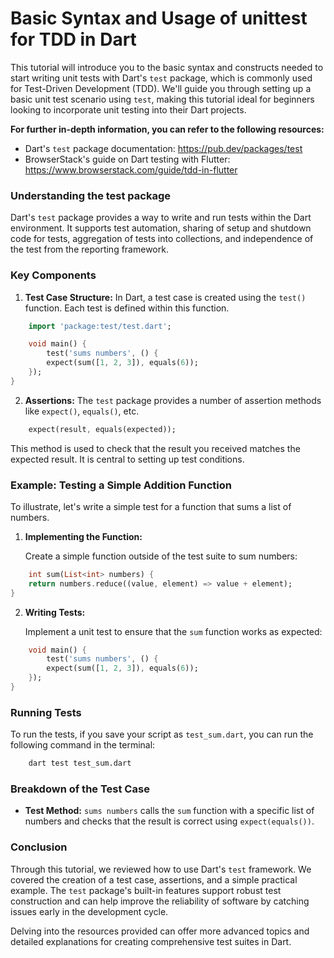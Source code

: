 # Basic Syntax and Usage of unittest for TDD in Dart

This tutorial will introduce you to the basic syntax and constructs needed to start writing unit tests with Dart's `test` package, which is commonly used for Test-Driven Development (TDD). We'll guide you through setting up a basic unit test scenario using `test`, making this tutorial ideal for beginners looking to incorporate unit testing into their Dart projects.

**For further in-depth information, you can refer to the following resources:**

- Dart's `test` package documentation: https://pub.dev/packages/test
- BrowserStack's guide on Dart testing with Flutter: https://www.browserstack.com/guide/tdd-in-flutter

### Understanding the test package

Dart's `test` package provides a way to write and run tests within the Dart environment. It supports test automation, sharing of setup and shutdown code for tests, aggregation of tests into collections, and independence of the test from the reporting framework.

### Key Components

1. **Test Case Structure:**
   In Dart, a test case is created using the `test()` function. Each test is defined within this function.

```dart
    import 'package:test/test.dart';

    void main() {
        test('sums numbers', () {
        expect(sum([1, 2, 3]), equals(6));
    });
}
```

2. **Assertions:**
   The `test` package provides a number of assertion methods like `expect()`, `equals()`, etc.

```dart
    expect(result, equals(expected));
```

This method is used to check that the result you received matches the expected result. It is central to setting up test conditions.

### Example: Testing a Simple Addition Function

To illustrate, let's write a simple test for a function that sums a list of numbers.

1. **Implementing the Function:**

   Create a simple function outside of the test suite to sum numbers:

```dart
    int sum(List<int> numbers) {
    return numbers.reduce((value, element) => value + element);
}
```

2. **Writing Tests:**

   Implement a unit test to ensure that the `sum` function works as expected:

```dart
    void main() {
        test('sums numbers', () {
        expect(sum([1, 2, 3]), equals(6));
    });
}
```

### Running Tests

To run the tests, if you save your script as `test_sum.dart`, you can run the following command in the terminal:

```bash
    dart test test_sum.dart
```

### Breakdown of the Test Case

- **Test Method:** `sums numbers` calls the `sum` function with a specific list of numbers and checks that the result is correct using `expect(equals())`.

### Conclusion

Through this tutorial, we reviewed how to use Dart's `test` framework. We covered the creation of a test case, assertions, and a simple practical example. The `test` package's built-in features support robust test construction and can help improve the reliability of software by catching issues early in the development cycle.

Delving into the resources provided can offer more advanced topics and detailed explanations for creating comprehensive test suites in Dart.
